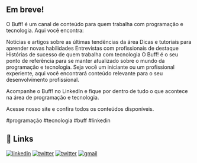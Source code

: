 

## Em breve!

O Buff! é um canal de conteúdo para quem trabalha com programação e tecnologia. Aqui você encontra:

Notícias e artigos sobre as últimas tendências da área
Dicas e tutoriais para aprender novas habilidades
Entrevistas com profissionais de destaque
Histórias de sucesso de quem trabalha com tecnologia
O Buff! é o seu ponto de referência para se manter atualizado sobre o mundo da programação e tecnologia. Seja você um iniciante ou um profissional experiente, aqui você encontrará conteúdo relevante para o seu desenvolvimento profissional.

Acompanhe o Buff! no LinkedIn e fique por dentro de tudo o que acontece na área de programação e tecnologia.

Acesse nosso site e confira todos os conteúdos disponíveis.

#programação #tecnologia #buff #linkedin

## 🔗 Links
[![linkedin](https://img.shields.io/badge/linkedin-0a66c2?style=for-the-badge&logo=LinkeDin&logoColor=white)](https://www.linkedin.com/company/buffdevbr "Perfil LinkeDin")
[![twitter](https://img.shields.io/badge/twitter-1da1f2?style=for-the-badge&logo=twitter&logoColor=white)](https://twitter.com/buffdevbr "Perfil Twitter")
[![twitter](https://img.shields.io/badge/Instagram-E4405F?style=for-the-badge&logo=instagram&logoColor=white)](https://www.instagram.com/buffdevbr "Perfil Instagram")
[![gmail](https://img.shields.io/badge/Gmail-D14836?style=for-the-badge&logo=Gmail&logoColor=white)](mailto:hello@buff.dev "Contato via e-mail")
